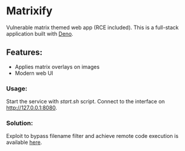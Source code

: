 # Matrixify
Vulnerable matrix themed web app (RCE included). This is a full-stack application built with [Deno](https://deno.land).

## Features:
  - Applies matrix overlays on images
  - Modern web UI

### Usage: 
Start the service with *start.sh* script. Connect to the interface on http://127.0.0.1:8080.

### Solution:
Exploit to bypass filename filter and achieve remote code execution is available [here](https://github.com/Azarattum/Matrixify/blob/main/exploit.py).
